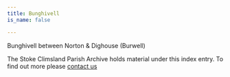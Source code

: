 ```yaml
---
title: Bunghivell
is_name: false

---
```


Bunghivell between Norton & Dighouse (Burwell)


The Stoke Climsland Parish Archive holds material under this index entry. To find out more please [contact us](/contact/)
